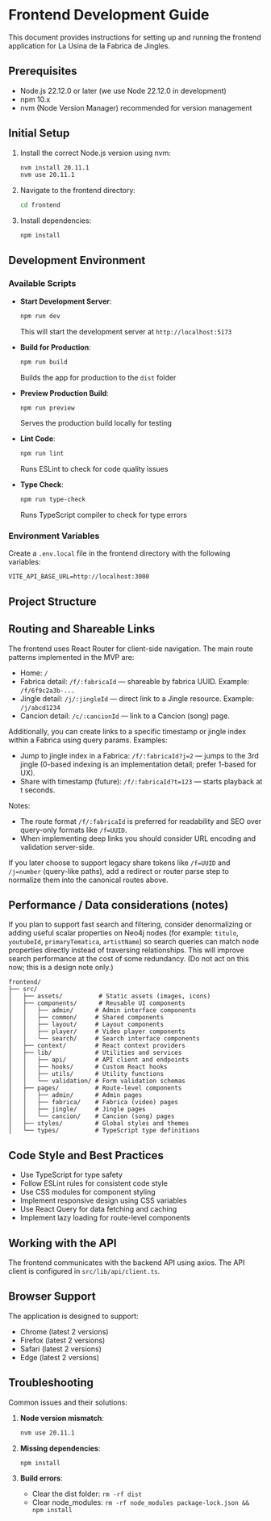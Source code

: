# Frontend Development Guide

This document provides instructions for setting up and running the frontend application for La Usina de la Fabrica de Jingles.

## Prerequisites

- Node.js 22.12.0 or later (we use Node 22.12.0 in development)
- npm 10.x
- nvm (Node Version Manager) recommended for version management

## Initial Setup

1. Install the correct Node.js version using nvm:

   ```bash
   nvm install 20.11.1
   nvm use 20.11.1
   ```

2. Navigate to the frontend directory:

   ```bash
   cd frontend
   ```

3. Install dependencies:
   ```bash
   npm install
   ```

## Development Environment

### Available Scripts

- **Start Development Server**:

  ```bash
  npm run dev
  ```

  This will start the development server at `http://localhost:5173`

- **Build for Production**:

  ```bash
  npm run build
  ```

  Builds the app for production to the `dist` folder

- **Preview Production Build**:

  ```bash
  npm run preview
  ```

  Serves the production build locally for testing

- **Lint Code**:

  ```bash
  npm run lint
  ```

  Runs ESLint to check for code quality issues

- **Type Check**:
  ```bash
  npm run type-check
  ```
  Runs TypeScript compiler to check for type errors

### Environment Variables

Create a `.env.local` file in the frontend directory with the following variables:

```env
VITE_API_BASE_URL=http://localhost:3000
```

## Project Structure

## Routing and Shareable Links

The frontend uses React Router for client-side navigation. The main route patterns implemented in the MVP are:

- Home: `/`
- Fabrica detail: `/f/:fabricaId` — shareable by fabrica UUID. Example: `/f/6f9c2a3b-...`
- Jingle detail: `/j/:jingleId` — direct link to a Jingle resource. Example: `/j/abcd1234`
- Cancion detail: `/c/:cancionId` — link to a Cancion (song) page.

Additionally, you can create links to a specific timestamp or jingle index within a Fabrica using query params. Examples:

- Jump to jingle index in a Fabrica: `/f/:fabricaId?j=2` — jumps to the 3rd jingle (0-based indexing is an implementation detail; prefer 1-based for UX).
- Share with timestamp (future): `/f/:fabricaId?t=123` — starts playback at t seconds.

Notes:

- The route format `/f/:fabricaId` is preferred for readability and SEO over query-only formats like `/f=UUID`.
- When implementing deep links you should consider URL encoding and validation server-side.

If you later choose to support legacy share tokens like `/f=UUID` and `/j=number` (query-like paths), add a redirect or router parse step to normalize them into the canonical routes above.

## Performance / Data considerations (notes)

If you plan to support fast search and filtering, consider denormalizing or adding useful scalar properties on Neo4j nodes (for example: `titulo`, `youtubeId`, `primaryTematica`, `artistName`) so search queries can match node properties directly instead of traversing relationships. This will improve search performance at the cost of some redundancy. (Do not act on this now; this is a design note only.)

```
frontend/
├── src/
│   ├── assets/          # Static assets (images, icons)
│   ├── components/      # Reusable UI components
│   │   ├── admin/      # Admin interface components
│   │   ├── common/     # Shared components
│   │   ├── layout/     # Layout components
│   │   ├── player/     # Video player components
│   │   └── search/     # Search interface components
│   ├── context/        # React context providers
│   ├── lib/            # Utilities and services
│   │   ├── api/        # API client and endpoints
│   │   ├── hooks/      # Custom React hooks
│   │   ├── utils/      # Utility functions
│   │   └── validation/ # Form validation schemas
│   ├── pages/          # Route-level components
│   │   ├── admin/      # Admin pages
│   │   ├── fabrica/    # Fabrica (video) pages
│   │   ├── jingle/     # Jingle pages
│   │   └── cancion/    # Cancion (song) pages
│   ├── styles/         # Global styles and themes
│   └── types/          # TypeScript type definitions
```

## Code Style and Best Practices

- Use TypeScript for type safety
- Follow ESLint rules for consistent code style
- Use CSS modules for component styling
- Implement responsive design using CSS variables
- Use React Query for data fetching and caching
- Implement lazy loading for route-level components

## Working with the API

The frontend communicates with the backend API using axios. The API client is configured in `src/lib/api/client.ts`.

## Browser Support

The application is designed to support:

- Chrome (latest 2 versions)
- Firefox (latest 2 versions)
- Safari (latest 2 versions)
- Edge (latest 2 versions)

## Troubleshooting

Common issues and their solutions:

1. **Node version mismatch**:

   ```bash
   nvm use 20.11.1
   ```

2. **Missing dependencies**:

   ```bash
   npm install
   ```

3. **Build errors**:
   - Clear the dist folder: `rm -rf dist`
   - Clear node_modules: `rm -rf node_modules package-lock.json && npm install`
